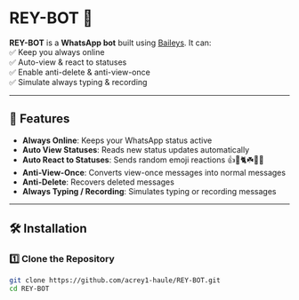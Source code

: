 # REY-BOT 🤖  

**REY-BOT** is a **WhatsApp bot** built using [Baileys](https://github.com/WhiskeySockets/Baileys). It can:  
✅ Keep you always online  
✅ Auto-view & react to statuses  
✅ Enable anti-delete & anti-view-once  
✅ Simulate always typing & recording  

---

## 🚀 Features  
- **Always Online**: Keeps your WhatsApp status active  
- **Auto View Statuses**: Reads new status updates automatically  
- **Auto React to Statuses**: Sends random emoji reactions 👍🐅🐈☘️🌿🍀  
- **Anti-View-Once**: Converts view-once messages into normal messages  
- **Anti-Delete**: Recovers deleted messages  
- **Always Typing / Recording**: Simulates typing or recording messages  

---

## 🛠️ Installation  

### 1️⃣ **Clone the Repository**
```sh
git clone https://github.com/acrey1-haule/REY-BOT.git
cd REY-BOT
